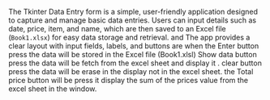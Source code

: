 The Tkinter Data Entry form is a simple, user-friendly application designed to capture and manage basic data entries. 
Users can input details such as date, price, item, and name, which are then saved to an Excel file (`Book1.xlsx`) for easy data storage and retrieval. 
and The app provides a clear layout with input fields, labels, and buttons are when the Enter  button press the data will be stored in the Excel file (Book1.xlsl)
Show data button press the data will be fetch from the excel sheet and display it .
clear button press the data will be erase in the display not in the excel sheet.
the Total price button will be press it display the sum of the prices value from  the excel sheet in the window.
